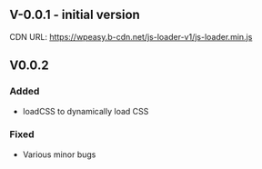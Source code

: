 ## V-0.0.1 - initial version
CDN URL: https://wpeasy.b-cdn.net/js-loader-v1/js-loader.min.js

## V0.0.2 
### Added
- loadCSS to dynamically load CSS

### Fixed
- Various minor bugs